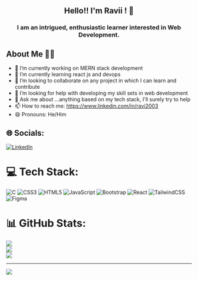 <h2 align="center">Hello!! I'm Ravii ! 👋</h2>
<h3 align="center">I am an intrigued, enthusiastic learner interested in Web Development.</h3>


## About Me 🙋‍♀️
- 🔭 I’m currently working on MERN stack development 
- 🌱 I’m currently learning react js and devops
- 👯 I’m looking to collaborate on any project in which I can learn and contribute 
- 🤔 I’m looking for help with developing my skill sets in web development
- 💬 Ask me about ...anything based on my tech stack, I'll surely try to help
- 📫 How to reach me: https://www.linkedin.com/in/ravi2003
- 😄 Pronouns: He/Him
<!-- ⚡ Fun fact: People believe me, actually more than what I do. -->

## 🌐 Socials:
[![LinkedIn](https://img.shields.io/badge/LinkedIn-%230077B5.svg?logo=linkedin&logoColor=white)](https://linkedin.com/in/https://www.linkedin.com/in/ravi2003) 

# 💻 Tech Stack:
![C](https://img.shields.io/badge/c-%2300599C.svg?style=for-the-badge&logo=c&logoColor=white) ![CSS3](https://img.shields.io/badge/css3-%231572B6.svg?style=for-the-badge&logo=css3&logoColor=white) ![HTML5](https://img.shields.io/badge/html5-%23E34F26.svg?style=for-the-badge&logo=html5&logoColor=white) ![JavaScript](https://img.shields.io/badge/javascript-%23323330.svg?style=for-the-badge&logo=javascript&logoColor=%23F7DF1E) ![Bootstrap](https://img.shields.io/badge/bootstrap-%23563D7C.svg?style=for-the-badge&logo=bootstrap&logoColor=white) ![React](https://img.shields.io/badge/react-%2320232a.svg?style=for-the-badge&logo=react&logoColor=%2361DAFB) ![TailwindCSS](https://img.shields.io/badge/tailwindcss-%2338B2AC.svg?style=for-the-badge&logo=tailwind-css&logoColor=white) 	![Figma](https://img.shields.io/badge/figma-%23F24E1E.svg?style=for-the-badge&logo=figma&logoColor=white) 
# 📊 GitHub Stats:
![](https://github-readme-stats.vercel.app/api?username=raviranjan2003&theme=dark&hide_border=false&include_all_commits=true&count_private=true)<br/>
![](https://github-readme-streak-stats.herokuapp.com/?user=raviranjan2003&theme=dark&hide_border=false)<br/>
![](https://github-readme-stats.vercel.app/api/top-langs/?username=raviranjan2003&theme=dark&hide_border=false&include_all_commits=true&count_private=true&layout=compact)

---
[![](https://visitcount.itsvg.in/api?id=raviranjan2003&icon=0&color=0)](https://visitcount.itsvg.in)

<!-- Proudly created with GPRM ( https://gprm.itsvg.in ) -->
